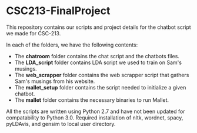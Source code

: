 # CSC213-FinalProject

This repository contains our scripts and project details for the chatbot
script we made for CSC-213.

In each of the folders, we have the following contents:

* The **chatroom** folder contains the chat script and the chatbots files.
* The **LDA_script** folder contains LDA script we used to train on Sam's musings.
* The **web_scrapper** folder contains the web scrapper script that gathers Sam's musings from his website.
* The **mallet_setup** folder contains the script needed to initialize a given chatbot.
* The **mallet** folder contains the necessary binaries to run Mallet.

All the scripts are written using Python 2.7 and have not been updated for
compatability to Python 3.0. Required installation of nltk, wordnet, spacy, pyLDAvis, and gensim to local user directory.
